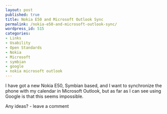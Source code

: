 ```yaml
---
layout: post
published: true
title: Nokia E50 and Microsoft Outlook Sync
permalink: /nokia-e50-and-microsoft-outlook-sync/
wordpress_id: 515
categories:
- Links
- Usability
- Open Standards
- Nokia
- Microsoft
- symbian
- google
- nokia microsoft outlook
---
```



I have got a new Nokia E50, Symbian based, and I want to synchronize the phone with my calendar in Microsoft Outlook, but as far as I can see using Google is that this seems impossible.

Any ideas? - leave a comment
